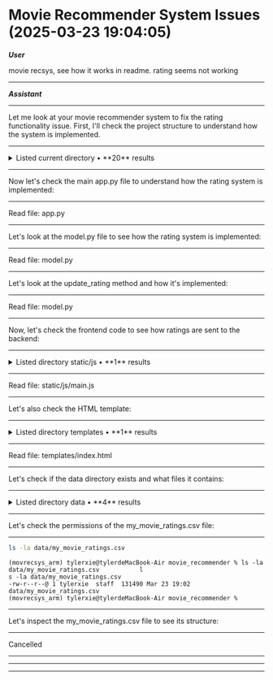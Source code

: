 <!-- Generated by SpecStory -->

# Movie Recommender System Issues (2025-03-23 19:04:05)

_**User**_

movie recsys, see how it works in readme. rating seems not working

---

_**Assistant**_



---

Let me look at your movie recommender system to fix the rating functionality issue. First, I'll check the project structure to understand how the system is implemented.

---

<details>
            <summary>Listed current directory • **20** results</summary>
        
| Name |
|-------|
| 📄 `.gitignore` |
| 📁 `.git` |
| 📄 `LICENSE` |
| 📄 `requirements.txt` |
| 📄 `README.md` |
| 📁 `__pycache__` |
| 📄 `app.py` |
| 📄 `model.py` |
| 📄 `precompute_embeddings.py` |
| 📁 `models` |
| 📄 `simple_clean.py` |
| 📄 `clean_dataset.py` |
| 📁 `archive` |
| 📄 `.DS_Store` |
| 📁 `.vscode` |
| 📁 `templates` |
| 📁 `static` |
| 📁 `data` |
| 📁 `playground` |
| 📁 `.specstory` |

</details>

---

Now let's check the main app.py file to understand how the rating system is implemented:

---

Read file: app.py

---

Let's look at the model.py file to see how the rating system is implemented:

---

Read file: model.py

---

Let's look at the update_rating method and how it's implemented:

---

Read file: model.py

---

Now, let's check the frontend code to see how ratings are sent to the backend:

---

<details>
            <summary>Listed directory static/js • **1** results</summary>
        
| Name |
|-------|
| 📄 `main.js` |

</details>

---

Read file: static/js/main.js

---

Let's also check the HTML template:

---

<details>
            <summary>Listed directory templates • **1** results</summary>
        
| Name |
|-------|
| 📄 `index.html` |

</details>

---

Read file: templates/index.html

---

Let's check if the data directory exists and what files it contains:

---

<details>
            <summary>Listed directory data • **4** results</summary>
        
| Name |
|-------|
| 📄 `my_movie_ratings.csv` |
| 📄 `.DS_Store` |
| 📄 `movies_dataset_48k.csv` |
| 📄 `wiki_movie_plots_34k.csv` |

</details>

---

Let's check the permissions of the my_movie_ratings.csv file:

---

```bash
ls -la data/my_movie_ratings.csv
```

```
(movrecsys_arm) tylerxie@tylerdeMacBook-Air movie_recommender % ls -la data/my_movie_ratings.csv           l
s -la data/my_movie_ratings.csv
-rw-r--r--@ 1 tylerxie  staff  131490 Mar 23 19:02 data/my_movie_ratings.csv
(movrecsys_arm) tylerxie@tylerdeMacBook-Air movie_recommender %
```

---

Let's inspect the my_movie_ratings.csv file to see its structure:

---

Cancelled

---



---



---

